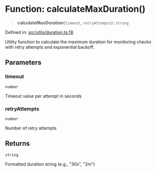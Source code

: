 # Function: calculateMaxDuration()

> **calculateMaxDuration**(`timeout`, `retryAttempts`): `string`

Defined in: [src/utils/duration.ts:18](https://github.com/Nick2bad4u/Uptime-Watcher/blob/main/src/utils/duration.ts#L18)

Utility function to calculate the maximum duration for monitoring checks with
retry attempts and exponential backoff.

## Parameters

### timeout

`number`

Timeout value per attempt in seconds

### retryAttempts

`number`

Number of retry attempts

## Returns

`string`

Formatted duration string (e.g., "30s", "2m")
